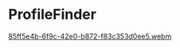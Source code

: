 # ProfileFinder
[85ff5e4b-6f9c-42e0-b872-f83c353d0ee5.webm](https://user-images.githubusercontent.com/81297977/225704458-58794f21-3b2b-4805-9005-5166023161b0.webm)

